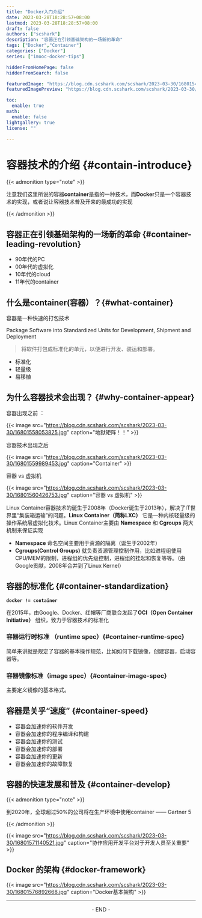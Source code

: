 ```yaml
---
title: "Docker入门介绍"
date: 2023-03-28T18:28:57+08:00
lastmod: 2023-03-28T18:28:57+08:00
draft: false
authors: ["scshark"]
description: "容器正在引领基础架构的一场新的革命"
tags: ["Docker","Container"]
categories: ["Docker"]
series: ["imooc-docker-tips"]

hiddenFromHomePage: false
hiddenFromSearch: false

featuredImage: "https://blog.cdn.scshark.com/scshark/2023-03-30/16801541897374.jpg"
featuredImagePreview: "https://blog.cdn.scshark.com/scshark/2023-03-30/16801541897374.jpg"

toc:
  enable: true
math:
  enable: false
lightgallery: true
license: ""

---
```


<!--more-->

# 容器技术的介绍 {#contain-introduce}

{{< admonition type="note" >}}

注意我们这里所说的容器**container**是指的一种技术，而**Docker**只是一个容器技术的实现，或者说让容器技术普及开来的最成功的实现

{{< /admonition >}}

## 容器正在引领基础架构的一场新的革命 {#container-leading-revolution}

- 90年代的PC
- 00年代的虚拟化
- 10年代的cloud
- 11年代的container

## 什么是container(容器）？{#what-container}

容器是一种快速的打包技术

Package Software into Standardized Units for Development, Shipment and Deployment

> 将软件打包成标准化的单元，以便进行开发、装运和部署。

- 标准化
- 轻量级
- 易移植

## 为什么容器技术会出现？ {#why-container-appear}

容器出现之前 ：

{{< image src="https://blog.cdn.scshark.com/scshark/2023-03-30/16801558053825.jpg" caption="地狱矩阵！！" >}}


容器技术出现之后


{{< image src="https://blog.cdn.scshark.com/scshark/2023-03-30/16801559989453.jpg" caption="Container" >}}


容器 vs 虚拟机 

{{< image src="https://blog.cdn.scshark.com/scshark/2023-03-30/16801560426753.jpg" caption="容器 vs 虚拟机"  >}}

Linux Container容器技术的诞生于2008年（Docker诞生于2013年），解决了IT世界里“集装箱运输”的问题。**Linux Container（简称LXC）** 它是一种内核轻量级的操作系统层虚拟化技术。Linux Container主要由 **Namespace** 和 **Cgroups**  两大机制来保证实现

- **Namespace** 命名空间主要用于资源的隔离（诞生于2002年）
- **Cgroups(Control Groups)** 就负责资源管理控制作用，比如进程组使用CPU/MEM的限制，进程组的优先级控制，进程组的挂起和恢复等等。（由Google贡献，2008年合并到了Linux Kernel）

## 容器的标准化 {#container-standardization}

**`docker != container`**

在2015年，由Google、Docker、红帽等厂商联合发起了**OCI（Open Container Initiative）** 组织，致力于容器技术的标准化 

### 容器运行时标准 （runtime spec）{#container-runtime-spec}

简单来讲就是规定了容器的基本操作规范，比如如何下载镜像，创建容器，启动容器等。

### 容器镜像标准（image spec）{#container-image-spec}

主要定义镜像的基本格式。

## 容器是关乎“速度” {#container-speed}

- 容器会加速你的软件开发
- 容器会加速你的程序编译和构建
- 容器会加速你的测试
- 容器会加速你的部署
- 容器会加速你的更新
- 容器会加速你的故障恢复


## 容器的快速发展和普及 {#container-develop}

{{< admonition type="note" >}}

到2020年，全球超过50%的公司将在生产环境中使用container —— Gartner 5


{{< /admonition >}}

{{< image src="https://blog.cdn.scshark.com/scshark/2023-03-30/16801571140521.jpg" caption="协作应用开发平台对于开发人员至关重要" >}}



## Docker 的架构 {#docker-framework}


{{< image src="https://blog.cdn.scshark.com/scshark/2023-03-30/16801576892668.jpg" caption="Docker基本架构" >}}


---
<center > - END - </center>




